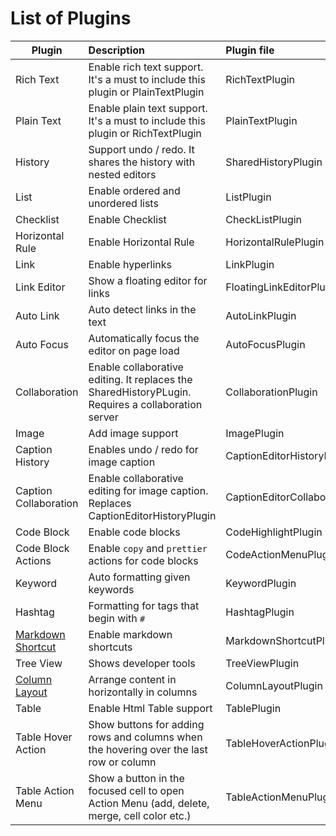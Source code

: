 # List of Plugins

| Plugin                                   | Description                                                                                        | Plugin file                      | Dependencies                     |
| ---------------------------------------- | :------------------------------------------------------------------------------------------------- | :------------------------------- | :------------------------------- |
| Rich Text                                | Enable rich text support. It's a must to include this plugin or PlainTextPlugin                    | RichTextPlugin                   |                                  |
| Plain Text                               | Enable plain text support. It's a must to include this plugin or RichTextPlugin                    | PlainTextPlugin                  |                                  |
| History                                  | Support undo / redo. It shares the history with nested editors                                     | SharedHistoryPlugin              |                                  |
| List                                     | Enable ordered and unordered lists                                                                 | ListPlugin                       |                                  |
| Checklist                                | Enable Checklist                                                                                   | CheckListPlugin                  |                                  |
| Horizontal Rule                          | Enable Horizontal Rule                                                                             | HorizontalRulePlugin             |                                  |
| Link                                     | Enable hyperlinks                                                                                  | LinkPlugin                       |                                  |
| Link Editor                              | Show a floating editor for links                                                                   | FloatingLinkEditorPlugin         | LinkPlugin                       |
| Auto Link                                | Auto detect links in the text                                                                      | AutoLinkPlugin                   |                                  |
| Auto Focus                               | Automatically focus the editor on page load                                                        | AutoFocusPlugin                  |                                  |
| Collaboration                            | Enable collaborative editing. It replaces the SharedHistoryPLugin. Requires a collaboration server | CollaborationPlugin              |                                  |
| Image                                    | Add image support                                                                                  | ImagePlugin                      |                                  |
| Caption History                          | Enables undo / redo for image caption                                                              | CaptionEditorHistoryPlugin       | ImagePlugin                      |
| Caption Collaboration                    | Enable collaborative editing for image caption. Replaces CaptionEditorHistoryPlugin                | CaptionEditorCollaborationPlugin | ImagePlugin                      |
| Code Block                               | Enable code blocks                                                                                 | CodeHighlightPlugin              |                                  |
| Code Block Actions                       | Enable `copy` and `prettier` actions for code blocks                                               | CodeActionMenuPlugin             | CodeHighlightPlugin              |
| Keyword                                  | Auto formatting given keywords                                                                     | KeywordPlugin                    |                                  |
| Hashtag                                  | Formatting for tags that begin with `#`                                                            | HashtagPlugin                    |                                  |
| [Markdown Shortcut](MarkdownShortcut.md) | Enable markdown shortcuts                                                                          | MarkdownShortcutPlugin           | Depends on the transformers used |
| Tree View                                | Shows developer tools                                                                              | TreeViewPlugin                   |                                  |
| [Column Layout](ColumnLayout.md)         | Arrange content in horizontally in columns                                                         | ColumnLayoutPlugin               |                                  |
| Table                                    | Enable Html Table support                                                                          | TablePlugin                      |                                  |
| Table Hover Action                       | Show buttons for adding rows and columns when the hovering over the last row or column             | TableHoverActionPlugin           | TablePlugin                      |
| Table Action Menu                        | Show a button in the focused cell to open Action Menu (add, delete, merge, cell color etc.)        | TableActionMenuPlugin            | TablePlugin                      |
